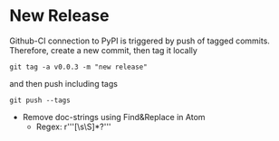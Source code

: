 # New Release
Github-CI connection to PyPI is triggered by push of tagged commits.
Therefore, create a new commit,
then tag it locally

```shell
git tag -a v0.0.3 -m "new release"
```

and then push including tags

```shell
git push --tags
```

- Remove doc-strings using Find&Replace in Atom
	- Regex: r'''[\s\S]*?'''